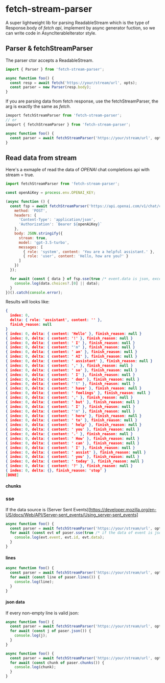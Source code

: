 # fetch-stream-parser
A super lightweight lib for parsing ReadableStream which is the type of Response.body of *fetch api*, implement by async generator fuction, so we can write code in AsyncIterableIterator style.

## Parser & fetchStreamParser
The parser ctor accepts a ReadableStream.
```js
import { Parser } from 'fetch-stream-parser';

async function foo() {
  const resp = await fetch('https://your/stream/url', opts);
  const parser = new Parser(resp.body);
}
```

If you are parsing data from fetch response, use the fetchStreamParser, the arg is exactly the same as *fetch*.
```js
imoport fetchStreamParser from 'fetch-stream-parser';
// or
imoport { fetchStreamParser } from 'fetch-stream-parser';

async function foo() {
  const parser = await fetchStreamParser('https://your/stream/url', opts);
}
```

## Read data from stream
Here's a exmaple of read the data of *OPENAI* chat completions api with stream = true.
```js
import fetchStreamParser from 'fetch-stream-parser';

const openAiKey = process.env.OPENAI_KEY;

(async function () {
  const fsp = await fetchStreamParser('https://api.openai.com/v1/chat/completions', {
    method: 'POST',
    headers: {
      'Content-Type': 'application/json',
      'Authorization': `Bearer ${openAiKey}`
    },
    body: JSON.stringify({
      stream: true,
      model: 'gpt-3.5-turbo',
      messages: [
        { role: 'system', content: 'You are a helpful assistant.' },
        { role: 'user', content: 'Hello, how are you?' }
      ]
    })
  });

  for await (const { data } of fsp.sse(true /* event.data is json, except the last one '[DONE]' */)) {
    console.log(data.choices?.[0] || data);
  }
})().catch(console.error);
```
Results will looks like:
```json
{
  index: 0,
  delta: { role: 'assistant', content: '' },
  finish_reason: null
}
{ index: 0, delta: { content: 'Hello' }, finish_reason: null }
{ index: 0, delta: { content: '!' }, finish_reason: null }
{ index: 0, delta: { content: ' I' }, finish_reason: null }
{ index: 0, delta: { content: "'m" }, finish_reason: null }
{ index: 0, delta: { content: ' an' }, finish_reason: null }
{ index: 0, delta: { content: ' AI' }, finish_reason: null }
{ index: 0, delta: { content: ' assistant' }, finish_reason: null }
{ index: 0, delta: { content: ',' }, finish_reason: null }
{ index: 0, delta: { content: ' so' }, finish_reason: null }
{ index: 0, delta: { content: ' I' }, finish_reason: null }
{ index: 0, delta: { content: ' don' }, finish_reason: null }
{ index: 0, delta: { content: "'t" }, finish_reason: null }
{ index: 0, delta: { content: ' have' }, finish_reason: null }
{ index: 0, delta: { content: ' feelings' }, finish_reason: null }
{ index: 0, delta: { content: ',' }, finish_reason: null }
{ index: 0, delta: { content: ' but' }, finish_reason: null }
{ index: 0, delta: { content: ' I' }, finish_reason: null }
{ index: 0, delta: { content: "'m" }, finish_reason: null }
{ index: 0, delta: { content: ' here' }, finish_reason: null }
{ index: 0, delta: { content: ' to' }, finish_reason: null }
{ index: 0, delta: { content: ' help' }, finish_reason: null }
{ index: 0, delta: { content: ' you' }, finish_reason: null }
{ index: 0, delta: { content: '.' }, finish_reason: null }
{ index: 0, delta: { content: ' How' }, finish_reason: null }
{ index: 0, delta: { content: ' can' }, finish_reason: null }
{ index: 0, delta: { content: ' I' }, finish_reason: null }
{ index: 0, delta: { content: ' assist' }, finish_reason: null }
{ index: 0, delta: { content: ' you' }, finish_reason: null }
{ index: 0, delta: { content: ' today' }, finish_reason: null }
{ index: 0, delta: { content: '?' }, finish_reason: null }
{ index: 0, delta: {}, finish_reason: 'stop' }
[DONE]
```

#### chunks
### sse
If the data source is (Server Sent Events)[https://developer.mozilla.org/en-US/docs/Web/API/Server-sent_events/Using_server-sent_events]
```js
async function foo() {
  const parser = await fetchStreamParser('https://your/stream/url', opts);
  for await (const evt of paser.sse(true /* if the data of event is json format. */)) {
    console.log(evt.event, evt.id, evt.data);
  }
}
```

#### lines
```js
async function foo() {
  const parser = await fetchStreamParser('https://your/stream/url', opts);
  for await (const line of paser.lines()) {
    console.log(line);
  }
}
```

#### json data
If every non-empty line is valid json:
```js
async function foo() {
  const parser = await fetchStreamParser('https://your/stream/url', opts);
  for await (const j of paser.json()) {
    console.log(j);
  }
}
```

```js
async function foo() {
  const parser = await fetchStreamParser('https://your/stream/url', opts);
  for await (const chunk of paser.chunks()) {
    console.log(chunk);
  }
}
```

